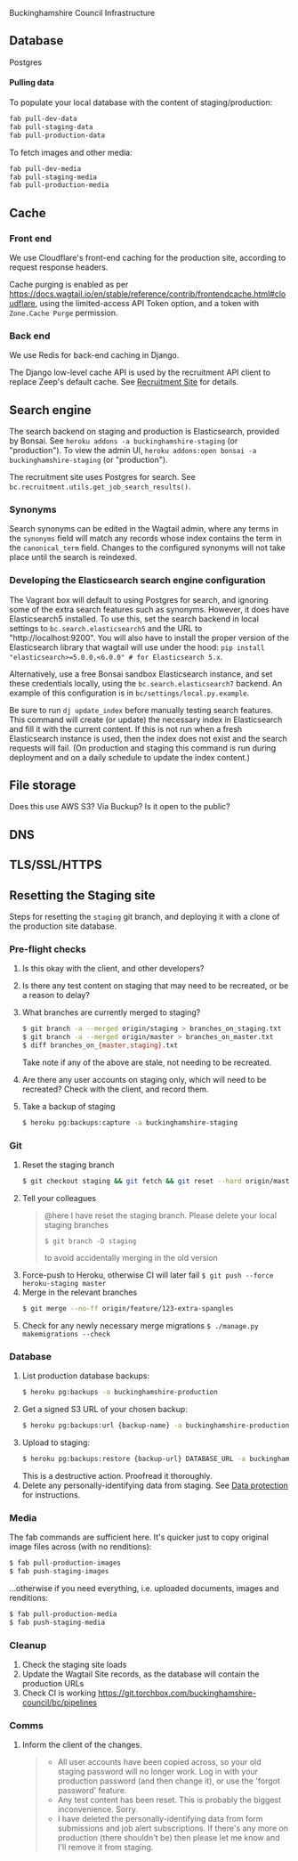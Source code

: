 Buckinghamshire Council Infrastructure

## Database

Postgres

#### Pulling data

To populate your local database with the content of staging/production:

```bash
fab pull-dev-data
fab pull-staging-data
fab pull-production-data
```

To fetch images and other media:

```bash
fab pull-dev-media
fab pull-staging-media
fab pull-production-media
```

## Cache

### Front end

We use Cloudflare's front-end caching for the production site, according to request response headers.

Cache purging is enabled as per https://docs.wagtail.io/en/stable/reference/contrib/frontendcache.html#cloudflare, using the limited-access API Token option, and a token with `Zone.Cache Purge` permission.

### Back end

We use Redis for back-end caching in Django.

The Django low-level cache API is used by the recruitment API client to replace Zeep's default cache. See [Recruitment Site](recruitment-site.md) for details.

## Search engine

The search backend on staging and production is Elasticsearch, provided by Bonsai. See `heroku addons -a buckinghamshire-staging` (or "production"). To view the admin UI, `heroku addons:open bonsai -a buckinghamshire-staging` (or "production").

The recruitment site uses Postgres for search. See `bc.recruitment.utils.get_job_search_results()`.

### Synonyms

Search synonyms can be edited in the Wagtail admin, where any terms in the `synonyms` field will match any records whose index contains the term in the `canonical_term` field. Changes to the configured synonyms will not take place until the search is reindexed.

### Developing the Elasticsearch search engine configuration

The Vagrant box will default to using Postgres for search, and ignoring some of the extra search features such as synonyms. However, it does have Elasticsearch5 installed. To use this, set the search backend in local settings to `bc.search.elasticsearch5` and the URL to "http://localhost:9200". You will also have to install the proper version of the Elasticsearch library that wagtail will use under the hood: `pip install "elasticsearch>=5.0.0,<6.0.0" # for Elasticsearch 5.x`.

Alternatively, use a free Bonsai sandbox Elasticsearch instance, and set these credentials locally, using the `bc.search.elasticsearch7` backend. An example of this configuration is in `bc/settings/local.py.example`.

Be sure to run `dj update_index` before manually testing search features. This command will create (or update) the necessary index in Elasticsearch and fill it with the current content. If this is not run when a fresh Elasticsearch instance is used, then the index does not exist and the search requests will fail. (On production and staging this command is run during deployment and on a daily schedule to update the index content.)

## File storage

Does this use AWS S3? Via Buckup? Is it open to the public?

## DNS

## TLS/SSL/HTTPS

## Resetting the Staging site

Steps for resetting the `staging` git branch, and deploying it with a clone of the production site database.

### Pre-flight checks

1. Is this okay with the client, and other developers?
1. Is there any test content on staging that may need to be recreated, or be a reason to delay?
1. What branches are currently merged to staging?

   ```bash
   $ git branch -a --merged origin/staging > branches_on_staging.txt
   $ git branch -a --merged origin/master > branches_on_master.txt
   $ diff branches_on_{master,staging}.txt
   ```

   Take note if any of the above are stale, not needing to be recreated.

1. Are there any user accounts on staging only, which will need to be recreated? Check with the client, and record them.
1. Take a backup of staging
   ```bash
   $ heroku pg:backups:capture -a buckinghamshire-staging
   ```

### Git

1. Reset the staging branch
   ```bash
   $ git checkout staging && git fetch && git reset --hard origin/master && git push --force
   ```
1. Tell your colleagues
   > @here I have reset the staging branch. Please delete your local staging branches
   >
   > ```
   > $ git branch -D staging
   > ```
   >
   > to avoid accidentally merging in the old version
1. Force-push to Heroku, otherwise CI will later fail `$ git push --force heroku-staging master`
1. Merge in the relevant branches
   ```bash
   $ git merge --no-ff origin/feature/123-extra-spangles
   ```
1. Check for any newly necessary merge migrations `$ ./manage.py makemigrations --check`

### Database

1. List production database backups:
   ```bash
   $ heroku pg:backups -a buckinghamshire-production
   ```
1. Get a signed S3 URL of your chosen backup:
   ```bash
   $ heroku pg:backups:url {backup-name} -a buckinghamshire-production
   ```
1. Upload to staging:
   ```bash
   $ heroku pg:backups:restore {backup-url} DATABASE_URL -a buckinghamshire-staging
   ```
   This is a destructive action. Proofread it thoroughly.
1. Delete any personally-identifying data from staging. See [Data protection](data-protection.md) for instructions.

### Media

The fab commands are sufficient here. It's quicker just to copy original image files across (with no renditions):

```bash
$ fab pull-production-images
$ fab push-staging-images
```

…otherwise if you need everything, i.e. uploaded documents, images and renditions:

```bash
$ fab pull-production-media
$ fab push-staging-media
```

### Cleanup

1. Check the staging site loads
1. Update the Wagtail Site records, as the database will contain the production URLs
1. Check CI is working https://git.torchbox.com/buckinghamshire-council/bc/pipelines

### Comms

1. Inform the client of the changes.
   > - All user accounts have been copied across, so your old staging password will no longer work. Log in with your production password (and then change it), or use the 'forgot password' feature.
   > - Any test content has been reset. This is probably the biggest inconvenience. Sorry.
   > - I have deleted the personally-identifying data from form submissions and job alert subscriptions. If there's any more on production (there shouldn't be) then please let me know and I'll remove it from staging.

